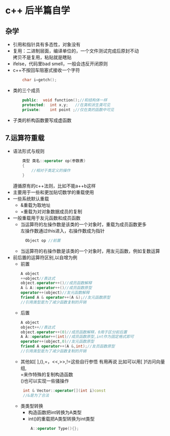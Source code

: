 # c++ 后半篇自学
## 杂学
* 引用和指针具有多态性，对象没有
* 复用：二进制层面，编译单位的，一个文件测试完成后原封不动  
    拷贝不是复用，粘贴就是瞎贴
* ifelse，代码里bad smell，一般会违反开闭原则
* c++不按回车阻塞式接收一个字符
    ```c++
        char i=getch();
    ```
* 类的三个成员
    ```c++
        public:  void function();//和结构体一样
        protected:  int x,y;   //在类和派生类可见
        private:    int point ;//仅在类的函数中可见
    ```
* 子类的析构函数要写成虚函数
## 7.运算符重载
* 语法形式与规则
    ``` c++
        类型 类名::operator op(参数表)
        {
            //相对于类定义的操作
        }
    ```
    遵循原有的c++法则，比如不能a++b这样
* 主要用于一些和更加贴切数学的重载使用
* 一些系统默认重载
    * &重载为取地址
    * =重载为对对象数据成员的复制
* 一般重载用于友元函数和成员函数
    * 当运算符的左操作数是该类的一个对象时，重载为成员函数更多   
      左操作数通过this进入，右操作数成为指针
      ```c++
        Object op //前置
      ```
    * 当运算符的右操作数是该类的一个对象时，用友元函数，例如复数运算  
* 前后置的运算符区别,以自增为例
    * 前置
        ```c++
        A object 
        ++object//表达式
        object.operator++()//成员函数解释
        A & A::operator++()//成员函数原型
        operator++(object)//友元函数解释
        friend A & operator++(A &);//友元函数原型
        //引用类型是为了减少函数复制的开销
        ```     
    * 后置
        ```c++
        A object 
        object++//表达式
        object.operator++(0)//成员函数解释，0用于区分前后置
        A A::operator++(int)//成员函数原型,int作为固定格式即可
        operator++(object,0)//友元函数原型
        friend A operator++(A &,int);//友员函数原型
        //引用类型是为了减少函数复制的开销
        ```
    * 其他如[ ],(),=，<<,>>,!=这些自行参悟 有用再说
      比如可以用[ ]f访问向量组,  
      =来作特殊的复制构造函数  
      ()也可以实现一些骚操作
        ```c++    
         int & Vector::operator[](int i)const
         //&是为了合法
        ```
    * 类类型转换
        * 构造函数把int转换为A类型
        * int()的重载把A类型转换为int类型
            ```c++
             A::operator Type(){};
            ```

    

    
